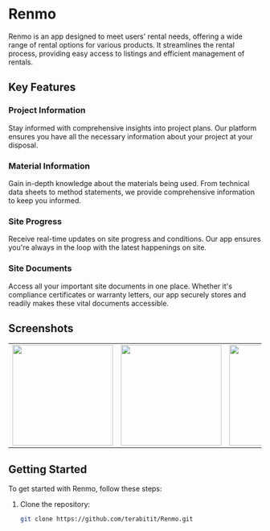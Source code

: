# Renmo

Renmo is an app designed to meet users' rental needs, offering a wide range of rental options for various products. It streamlines the rental process, providing easy access to listings and efficient management of rentals.

## Key Features

### Project Information
Stay informed with comprehensive insights into project plans. Our platform ensures you have all the necessary information about your project at your disposal.

### Material Information
Gain in-depth knowledge about the materials being used. From technical data sheets to method statements, we provide comprehensive information to keep you informed.

### Site Progress
Receive real-time updates on site progress and conditions. Our app ensures you're always in the loop with the latest happenings on site.

### Site Documents
Access all your important site documents in one place. Whether it's compliance certificates or warranty letters, our app securely stores and readily makes these vital documents accessible.

## Screenshots

<table>
  <tr>
     <td><img src="https://github.com/user-attachments/assets/303a8bfe-320d-4bf2-b333-5cabdfb9837c" width="200"></td>
     <td><img src="https://github.com/user-attachments/assets/b199bbba-99d2-4c0b-a412-e1ef0fd28682" width="200"></td>
     <td><img src="https://github.com/user-attachments/assets/ffe9dc0a-0685-4bd8-9b04-27cc9ae22bd2" width="200"></td> 
     <td><img src="https://github.com/user-attachments/assets/59498303-9535-4d9d-8eac-d72d848aad92" width="200"></td>   
  </tr>
</table>

## Getting Started

To get started with Renmo, follow these steps:

1. Clone the repository:
   
   ```sh
   git clone https://github.com/terabitit/Renmo.git
